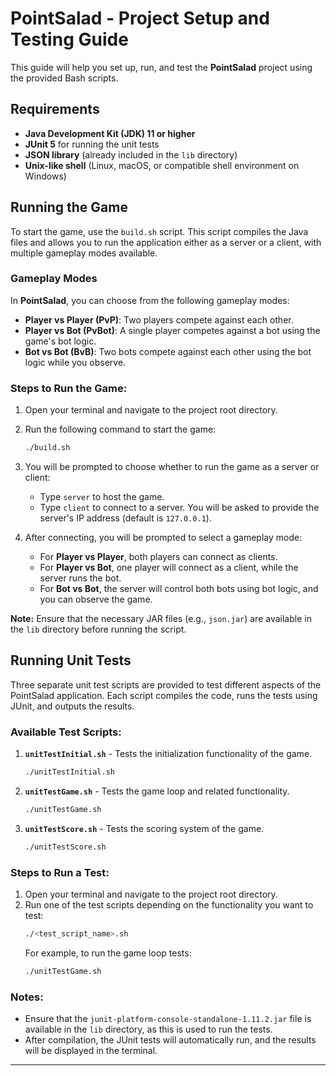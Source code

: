 


# PointSalad - Project Setup and Testing Guide

This guide will help you set up, run, and test the **PointSalad** project using the provided Bash scripts.

## Requirements

- **Java Development Kit (JDK) 11 or higher**
- **JUnit 5** for running the unit tests
- **JSON library** (already included in the `lib` directory)
- **Unix-like shell** (Linux, macOS, or compatible shell environment on Windows)

## Running the Game

To start the game, use the `build.sh` script. This script compiles the Java files and allows you to run the application either as a server or a client, with multiple gameplay modes available.

### Gameplay Modes

In **PointSalad**, you can choose from the following gameplay modes:
- **Player vs Player (PvP)**: Two players compete against each other.
- **Player vs Bot (PvBot)**: A single player competes against a bot using the game's bot logic.
- **Bot vs Bot (BvB)**: Two bots compete against each other using the bot logic while you observe.

### Steps to Run the Game:

1. Open your terminal and navigate to the project root directory.
2. Run the following command to start the game:
   ```bash
   ./build.sh
   ```
3. You will be prompted to choose whether to run the game as a server or client:
   - Type `server` to host the game.
   - Type `client` to connect to a server. You will be asked to provide the server's IP address (default is `127.0.0.1`).

4. After connecting, you will be prompted to select a gameplay mode:
   - For **Player vs Player**, both players can connect as clients.
   - For **Player vs Bot**, one player will connect as a client, while the server runs the bot.
   - For **Bot vs Bot**, the server will control both bots using bot logic, and you can observe the game.

**Note:** Ensure that the necessary JAR files (e.g., `json.jar`) are available in the `lib` directory before running the script.

## Running Unit Tests

Three separate unit test scripts are provided to test different aspects of the PointSalad application. Each script compiles the code, runs the tests using JUnit, and outputs the results.

### Available Test Scripts:

1. **`unitTestInitial.sh`** - Tests the initialization functionality of the game.
   ```bash
   ./unitTestInitial.sh
   ```

2. **`unitTestGame.sh`** - Tests the game loop and related functionality.
   ```bash
   ./unitTestGame.sh
   ```

3. **`unitTestScore.sh`** - Tests the scoring system of the game.
   ```bash
   ./unitTestScore.sh
   ```

### Steps to Run a Test:

1. Open your terminal and navigate to the project root directory.
2. Run one of the test scripts depending on the functionality you want to test:
   ```bash
   ./<test_script_name>.sh
   ```
   For example, to run the game loop tests:
   ```bash
   ./unitTestGame.sh
   ```

### Notes:

- Ensure that the `junit-platform-console-standalone-1.11.2.jar` file is available in the `lib` directory, as this is used to run the tests.
- After compilation, the JUnit tests will automatically run, and the results will be displayed in the terminal.

---

